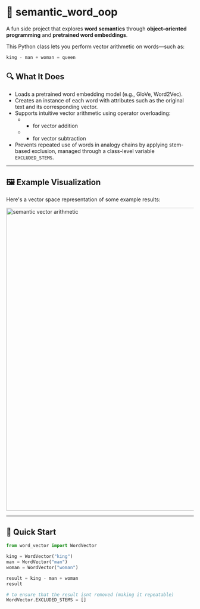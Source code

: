 # 🧠 semantic_word_oop

A fun side project that explores **word semantics** through **object-oriented programming** and **pretrained word embeddings**.

This Python class lets you perform vector arithmetic on words—such as:

```python
king - man + woman = queen
```

## 🔍 What It Does

- Loads a pretrained word embedding model (e.g., GloVe, Word2Vec).
- Creates an instance of each word with attributes such as the original text and its corresponding vector.
- Supports intuitive vector arithmetic using operator overloading:
  - + for vector addition  
  - - for vector subtraction
- Prevents repeated use of words in analogy chains by applying stem-based exclusion, managed through a class-level variable `EXCLUDED_STEMS`.

---

## 🖼️ Example Visualization

Here's a vector space representation of some example results:

<img width="961" height="814" alt="semantic vector arithmetic" src="https://github.com/user-attachments/assets/a569c3bc-82d1-4bf2-ab75-9acffe826249" />

---

## 🚀 Quick Start

```python
from word_vector import WordVector

king = WordVector("king")
man = WordVector("man")
woman = WordVector("woman")

result = king - man + woman
result

# to ensure that the result isnt removed (making it repeatable)
WordVector.EXCLUDED_STEMS = []
```
